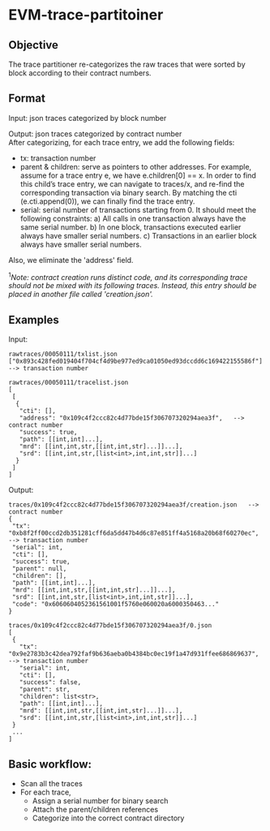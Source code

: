 # EVM-trace-partitoiner

## Objective
The trace partitioner re-categorizes the raw traces that were sorted by block according to their contract numbers.  

## Format
Input: json traces categorized by block number

Output: json traces categorized by contract number <br>
After categorizing, for each trace entry, we add the following fields:<br>
* tx: transaction number
* parent & children: serve as pointers to other addresses. For example, assume for a trace entry e, we have e.children[0] == x. In order to find this child’s trace entry, we can navigate to traces/x, and re-find the corresponding transaction via binary search. By matching the cti (e.cti.append(0)), we can finally find the trace entry.
* serial: serial number of transactions starting from 0. It should meet the following constraints: a) All calls in one transaction always have the same serial number. b) In one block, transactions executed earlier always have smaller serial numbers. c) Transactions in an earlier block always have smaller serial numbers.

Also, we eliminate the 'address' field.


<sup>1</sup>*Note: contract creation runs distinct code, and its corresponding trace should not be mixed with its following traces. Instead, this entry should be placed in another file called 'creation.json'.*

## Examples
Input: 
```
rawtraces/00050111/txlist.json
["0x893c428fed019404f704cf4d9be977ed9ca01050ed93dccdd6c169422155586f"]  --> transaction number

rawtraces/00050111/tracelist.json
[
 [
  {
   "cti": [],
   "address": "0x109c4f2ccc82c4d77bde15f306707320294aea3f",   --> contract number
   "success": true,
   "path": [[int,int]...],
   "mrd": [[int,int,str,[[int,int,str]...]]...],
   "srd": [[int,int,str,[list<int>,int,int,str]]...]
  }
 ]
]  

```

Output: 
```
traces/0x109c4f2ccc82c4d77bde15f306707320294aea3f/creation.json   --> contract number
{
 "tx": "0xb8f2ff00ccd2db351281cff6da5dd47b4d6c87e851ff4a5168a20b68f60270ec",  --> transaction number
 "serial": int,
 "cti": [],
 "success": true,
 "parent": null,
 "children": [],
 "path": [[int,int]...],
 "mrd": [[int,int,str,[[int,int,str]...]]...],
 "srd": [[int,int,str,[list<int>,int,int,str]]...],
 "code": "0x6060604052361561001f5760e060020a6000350463..."
}

traces/0x109c4f2ccc82c4d77bde15f306707320294aea3f/0.json
[
 {
   "tx": "0x9e2783b3c42dea792faf9b636aeba0b4384bc0ec19f1a47d931ffee686869637", --> transaction number
   "serial": int,
   "cti": [],
   "success": false,
   "parent": str,
   "children": list<str>,
   "path": [[int,int]...],
   "mrd": [[int,int,str,[[int,int,str]...]]...],
   "srd": [[int,int,str,[list<int>,int,int,str]]...]
 }
 ...
]  

 ```

## Basic workflow:
* Scan all the traces
* For each trace,
    * Assign a serial number for binary search
    * Attach the parent/children references
    * Categorize into the correct contract directory
        